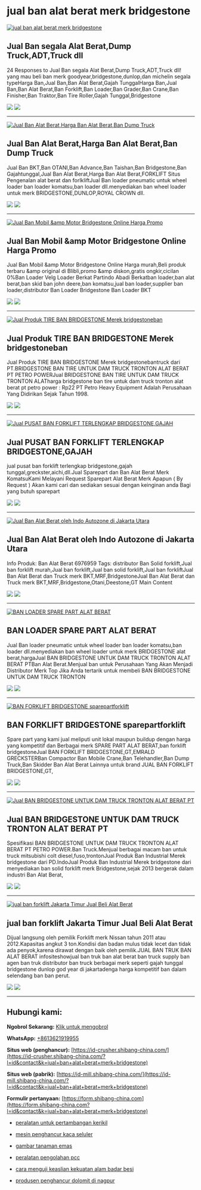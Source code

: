 # jual ban alat berat merk bridgestone

<a href="https://swt.shibang-china.com/?l=id&img&k=jual+ban+alat+berat+merk+bridgestone" target="_blank">![jual ban alat berat merk bridgestone](http://static.shibang-china.com/all-800x300/1480.jpg)</a>

## Jual Ban segala Alat Berat,Dump Truck,ADT,Truck dll
24 Responses to Jual Ban segala Alat Berat,Dump Truck,ADT,Truck dll! yang mau beli ban merk goodyear,bridgestone,dunlop,dan michelin segala typeHarga Ban,Jual Ban,Ban Alat Berat,Gajah TunggalHarga Ban,Jual Ban,Ban Alat Berat,Ban Forklift,Ban Loader,Ban Grader,Ban Crane,Ban Finisher,Ban Traktor,Ban Tire Roller,Gajah Tunggal,Bridgestone


<a href="https://whatsapp.shibangsoft.com/WhatsApp.php" target="_blank" title="WhatsApp">![](http://static.shibang-china.com/icon/whatsapp.png)</a> <a href="https://swt.shibang-china.com/?l=id&icon&k=jual+ban+alat+berat+merk+bridgestone" target="_blank">![](http://static.shibang-china.com/icon/chat-id.png)</a>

---

<a href="https://swt.shibang-china.com/?l=id&img&k=jual+ban+alat+berat+merk+bridgestone" target="_blank">![Jual Ban Alat Berat,Harga Ban Alat Berat,Ban Dump Truck](http://static.shibang-china.com/all-800x300/1337.jpg)</a>

## Jual Ban Alat Berat,Harga Ban Alat Berat,Ban Dump Truck
Jual Ban BKT,Ban OTANI,Ban Advance,Ban Taishan,Ban Bridgestone,Ban Gajahtunggal,Jual Ban Alat Berat,Harga Ban Alat Berat,FORKLIFT Situs Pengenalan alat berat dan forlkliftJual Ban loader pneumatic untuk wheel loader ban loader komatsu,ban loader dll.menyediakan ban wheel loader untuk merk BRIDGESTONE,DUNLOP,ROYAL CROWN dll.


<a href="https://whatsapp.shibangsoft.com/WhatsApp.php" target="_blank" title="WhatsApp">![](http://static.shibang-china.com/icon/whatsapp.png)</a> <a href="https://swt.shibang-china.com/?l=id&icon&k=jual+ban+alat+berat+merk+bridgestone" target="_blank">![](http://static.shibang-china.com/icon/chat-id.png)</a>

---

<a href="https://swt.shibang-china.com/?l=id&img&k=jual+ban+alat+berat+merk+bridgestone" target="_blank">![Jual Ban Mobil &amp Motor Bridgestone Online Harga Promo](http://static.shibang-china.com/all-800x300/1226.jpg)</a>

## Jual Ban Mobil &amp Motor Bridgestone Online Harga Promo
Jual Ban Mobil &amp Motor Bridgestone Online Harga murah,Beli produk terbaru &amp original di Blibli,promo &amp diskon,gratis ongkir,cicilan 0%Ban Loader Velg Loader Berkat Partindo Abadi Berkatban loader,ban alat berat,ban skid ban john deere,ban komatsu,jual ban loader,supplier ban loader,distributor Ban Loader Bridgestone Ban Loader BKT


<a href="https://whatsapp.shibangsoft.com/WhatsApp.php" target="_blank" title="WhatsApp">![](http://static.shibang-china.com/icon/whatsapp.png)</a> <a href="https://swt.shibang-china.com/?l=id&icon&k=jual+ban+alat+berat+merk+bridgestone" target="_blank">![](http://static.shibang-china.com/icon/chat-id.png)</a>

---

<a href="https://swt.shibang-china.com/?l=id&img&k=jual+ban+alat+berat+merk+bridgestone" target="_blank">![Jual Produk TIRE BAN BRIDGESTONE Merek bridgestoneban](http://static.shibang-china.com/all-800x300/1309.jpg)</a>

## Jual Produk TIRE BAN BRIDGESTONE Merek bridgestoneban
Jual Produk TIRE BAN BRIDGESTONE Merek bridgestonebantruck dari PT.BRIDGESTONE BAN TIRE UNTUK DAM TRUCK TRONTON ALAT BERAT PT PETRO POWERJual BRIDGESTONE BAN TIRE UNTUK DAM TRUCK TRONTON ALATharga bridgestone ban tire untuk dam truck tronton alat berat pt petro power : Rp22 PT Petro Heavy Equipment Adalah Perusahaan Yang Didirikan Sejak Tahun 1998.


<a href="https://whatsapp.shibangsoft.com/WhatsApp.php" target="_blank" title="WhatsApp">![](http://static.shibang-china.com/icon/whatsapp.png)</a> <a href="https://swt.shibang-china.com/?l=id&icon&k=jual+ban+alat+berat+merk+bridgestone" target="_blank">![](http://static.shibang-china.com/icon/chat-id.png)</a>

---

<a href="https://swt.shibang-china.com/?l=id&img&k=jual+ban+alat+berat+merk+bridgestone" target="_blank">![Jual PUSAT BAN FORKLIFT TERLENGKAP BRIDGESTONE,GAJAH](http://static.shibang-china.com/all-800x300/944.jpg)</a>

## Jual PUSAT BAN FORKLIFT TERLENGKAP BRIDGESTONE,GAJAH
jual pusat ban forklift terlengkap bridgestone,gajah tunggal,greckster,aichi,dll.Jual Sparepart dan Ban Alat Berat Merk KomatsuKami Melayani Request Sparepart Alat Berat Merk Apapun ( By Request ) Akan kami cari dan sediakan sesuai dengan keinginan anda Bagi yang butuh sparepart


<a href="https://whatsapp.shibangsoft.com/WhatsApp.php" target="_blank" title="WhatsApp">![](http://static.shibang-china.com/icon/whatsapp.png)</a> <a href="https://swt.shibang-china.com/?l=id&icon&k=jual+ban+alat+berat+merk+bridgestone" target="_blank">![](http://static.shibang-china.com/icon/chat-id.png)</a>

---

<a href="https://swt.shibang-china.com/?l=id&img&k=jual+ban+alat+berat+merk+bridgestone" target="_blank">![Jual Ban Alat Berat oleh Indo Autozone di Jakarta Utara](http://static.shibang-china.com/all-800x300/505.jpg)</a>

## Jual Ban Alat Berat oleh Indo Autozone di Jakarta Utara
Info Produk: Ban Alat Berat 6976959 Tags: distributor Ban Solid forklift,Jual ban forklift murah,Jual ban forklift,Jual ban solid forklift,Jual ban forkliftJual Ban Alat Berat dan Truck merk BKT,MRF,BridgestoneJual Ban Alat Berat dan Truck merk BKT,MRF,Bridgestone,Otani,Deestone,GT Main Content


<a href="https://whatsapp.shibangsoft.com/WhatsApp.php" target="_blank" title="WhatsApp">![](http://static.shibang-china.com/icon/whatsapp.png)</a> <a href="https://swt.shibang-china.com/?l=id&icon&k=jual+ban+alat+berat+merk+bridgestone" target="_blank">![](http://static.shibang-china.com/icon/chat-id.png)</a>

---

<a href="https://swt.shibang-china.com/?l=id&img&k=jual+ban+alat+berat+merk+bridgestone" target="_blank">![BAN LOADER SPARE PART ALAT BERAT](http://static.shibang-china.com/all-800x300/1350.jpg)</a>

## BAN LOADER SPARE PART ALAT BERAT
Jual Ban loader pneumatic untuk wheel loader ban loader komatsu,ban loader dll.menyediakan ban wheel loader untuk merk BRIDGESTONE alat berat,hargaJual BAN BRIDGESTONE UNTUK DAM TRUCK TRONTON ALAT BERAT PTBan Alat Berat.Menjual ban untuk Perusahaan Yang Akan Menjadi Distributor Merk Top Jika Anda tertarik untuk membeli BAN BRIDGESTONE UNTUK DAM TRUCK TRONTON


<a href="https://whatsapp.shibangsoft.com/WhatsApp.php" target="_blank" title="WhatsApp">![](http://static.shibang-china.com/icon/whatsapp.png)</a> <a href="https://swt.shibang-china.com/?l=id&icon&k=jual+ban+alat+berat+merk+bridgestone" target="_blank">![](http://static.shibang-china.com/icon/chat-id.png)</a>

---

<a href="https://swt.shibang-china.com/?l=id&img&k=jual+ban+alat+berat+merk+bridgestone" target="_blank">![BAN FORKLIFT BRIDGESTONE sparepartforklift](http://static.shibang-china.com/all-800x300/1209.jpg)</a>

## BAN FORKLIFT BRIDGESTONE sparepartforklift
Spare part yang kami jual meliputi unit lokal maupun buildup dengan harga yang kompetitif dan Berbagai merk SPARE PART ALAT BERAT,ban forklift bridgestoneJual BAN FORKLIFT BRIDGESTONE,GT,EMRALD GRECKSTERBan Compactor Ban Mobile Crane,Ban Telehandler,Ban Dump Truck,Ban Skidder Ban Alat Berat Lainnya untuk brand JUAL BAN FORKLIFT BRIDGESTONE,GT,


<a href="https://whatsapp.shibangsoft.com/WhatsApp.php" target="_blank" title="WhatsApp">![](http://static.shibang-china.com/icon/whatsapp.png)</a> <a href="https://swt.shibang-china.com/?l=id&icon&k=jual+ban+alat+berat+merk+bridgestone" target="_blank">![](http://static.shibang-china.com/icon/chat-id.png)</a>

---

<a href="https://swt.shibang-china.com/?l=id&img&k=jual+ban+alat+berat+merk+bridgestone" target="_blank">![Jual BAN BRIDGESTONE UNTUK DAM TRUCK TRONTON ALAT BERAT PT](http://static.shibang-china.com/all-800x300/747.jpg)</a>

## Jual BAN BRIDGESTONE UNTUK DAM TRUCK TRONTON ALAT BERAT PT
Spesifikasi BAN BRIDGESTONE UNTUK DAM TRUCK TRONTON ALAT BERAT PT PETRO POWER.Ban Truck.Menjual berbagai macam ban untuk truck mitsubishi colt diesel,fuso,trontonJual Produk Ban Industrial Merek bridgestone dari PD.IndoJual Produk Ban Industrial Merek bridgestone dari menyediakan ban solid forklift merk Bridgestone,sejak 2013 bergerak dalam industri Ban Alat Berat,


<a href="https://whatsapp.shibangsoft.com/WhatsApp.php" target="_blank" title="WhatsApp">![](http://static.shibang-china.com/icon/whatsapp.png)</a> <a href="https://swt.shibang-china.com/?l=id&icon&k=jual+ban+alat+berat+merk+bridgestone" target="_blank">![](http://static.shibang-china.com/icon/chat-id.png)</a>

---

<a href="https://swt.shibang-china.com/?l=id&img&k=jual+ban+alat+berat+merk+bridgestone" target="_blank">![jual ban forklift Jakarta Timur Jual Beli Alat Berat](http://static.shibang-china.com/all-800x300/1513.jpg)</a>

## jual ban forklift Jakarta Timur Jual Beli Alat Berat
Dijual langsung oleh pemilik Forklift merk Nissan tahun 2011 atau 2012.Kapasitas angkut 3 ton.Kondisi dan badan mulus tidak lecet dan tidak ada penyok,karena dirawat dengan baik oleh pemilik.JUAL BAN TRUK BAN ALAT BERAT infositeshowjual ban truk ban alat berat ban truck supply ban agen ban truk distributor ban truck berbagai merk seperti gajah tunggal bridgestone dunlop god year di jakartadenga harga kompetitif ban dalam selendang ban ban perut.


<a href="https://whatsapp.shibangsoft.com/WhatsApp.php" target="_blank" title="WhatsApp">![](http://static.shibang-china.com/icon/whatsapp.png)</a> <a href="https://swt.shibang-china.com/?l=id&icon&k=jual+ban+alat+berat+merk+bridgestone" target="_blank">![](http://static.shibang-china.com/icon/chat-id.png)</a>

---
## Hubungi kami:

**Ngobrol Sekarang:** [Klik untuk mengobrol](https://swt.shibang-china.com?l=id&contact&k=jual+ban+alat+berat+merk+bridgestone)

**WhatsApp:**  [+8613621919955](https://whatsapp.shibangsoft.com/WhatsApp.php)

**Situs web (penghancur):** [https://id-crusher.shibang-china.com/](https://id-crusher.shibang-china.com/?l=id&contact&k=jual+ban+alat+berat+merk+bridgestone)

**Situs web (pabrik):** [https://id-mill.shibang-china.com/](https://id-mill.shibang-china.com/?l=id&contact&k=jual+ban+alat+berat+merk+bridgestone)

**Formulir pertanyaan:** [https://form.shibang-china.com](https://form.shibang-china.com?l=id&contact&k=jual+ban+alat+berat+merk+bridgestone)

* [peralatan untuk pertambangan kerikil](../39/peralatan%20untuk%20pertambangan%20kerikil.md)

* [mesin penghancur kaca seluler](../40/mesin%20penghancur%20kaca%20seluler.md)

* [gambar tanaman emas](../31/gambar%20tanaman%20emas.md)

* [peralatan pengolahan pcc](../33/peralatan%20pengolahan%20pcc.md)

* [cara menguji keaslian kekuatan alam badar besi](../31/cara%20menguji%20keaslian%20kekuatan%20alam%20badar%20besi.md)

* [produsen penghancur dolomit di nagpur](../31/produsen%20penghancur%20dolomit%20di%20nagpur.md)